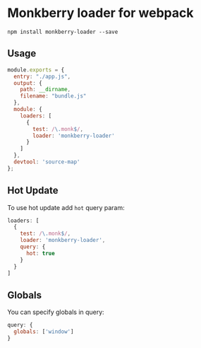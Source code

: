 # Monkberry loader for webpack

```
npm install monkberry-loader --save
```

## Usage

```js
module.exports = {
  entry: "./app.js",
  output: {
    path: __dirname,
    filename: "bundle.js"
  },
  module: {
    loaders: [
      {
        test: /\.monk$/,
        loader: 'monkberry-loader'
      }
    ]
  },
  devtool: 'source-map'
};
```

## Hot Update

To use hot update add `hot` query param:

```js
loaders: [
  {
    test: /\.monk$/,
    loader: 'monkberry-loader',
    query: {
      hot: true
    }
  }
]
```

## Globals 

You can specify globals in query:

```js
query: {
  globals: ['window']
}
```
